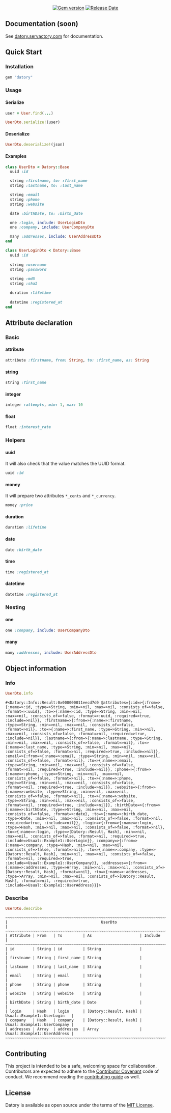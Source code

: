 <p align="center">
  <a href="https://rubygems.org/gems/datory"><img src="https://img.shields.io/gem/v/datory?logo=rubygems&logoColor=fff" alt="Gem version"></a>
  <a href="https://github.com/servactory/datory/releases"><img src="https://img.shields.io/github/release-date/servactory/datory" alt="Release Date"></a>
</p>

## Documentation (soon)

See [datory.servactory.com](https://datory.servactory.com) for documentation.

## Quick Start

### Installation

```ruby
gem "datory"
```

### Usage

#### Serialize

```ruby
user = User.find(...)

UserDto.serialize!(user)
```

#### Deserialize

```ruby
UserDto.deserialize!(json)
```

#### Examples

```ruby
class UserDto < Datory::Base
  uuid :id

  string :firstname, to: :first_name
  string :lastname, to: :last_name

  string :email
  string :phone
  string :website

  date :birthDate, to: :birth_date

  one :login, include: UserLoginDto
  one :company, include: UserCompanyDto

  many :addresses, include: UserAddressDto
end
```

```ruby
class UserLoginDto < Datory::Base
  uuid :id
  
  string :username
  string :password
  
  string :md5
  string :sha1

  duration :lifetime
  
  datetime :registered_at
end
```

## Attribute declaration

### Basic

#### attribute

```ruby
attribute :firstname, from: String, to: :first_name, as: String
```

#### string

```ruby
string :first_name
```

#### integer

```ruby
integer :attempts, min: 1, max: 10
```

#### float

```ruby
float :interest_rate
```

### Helpers

#### uuid

It will also check that the value matches the UUID format.

```ruby
uuid :id
```

#### money

It will prepare two attributes `*_cents` and `*_currency`.

```ruby
money :price
```

#### duration

```ruby
duration :lifetime
```

#### date

```ruby
date :birth_date
```

#### time

```ruby
time :registered_at
```

#### datetime

```ruby
datetime :registered_at
```

### Nesting

#### one

```ruby
one :company, include: UserCompanyDto
```

#### many

```ruby
many :addresses, include: UserAddressDto
```

## Object information

### Info

```ruby
UserDto.info
```

```
#<Datory::Info::Result:0x000000011eecd7d0 @attributes={:id=>{:from=>{:name=>:id, :type=>String, :min=>nil, :max=>nil, :consists_of=>false, :format=>:uuid}, :to=>{:name=>:id, :type=>String, :min=>nil, :max=>nil, :consists_of=>false, :format=>:uuid, :required=>true, :include=>nil}}, :firstname=>{:from=>{:name=>:firstname, :type=>String, :min=>nil, :max=>nil, :consists_of=>false, :format=>nil}, :to=>{:name=>:first_name, :type=>String, :min=>nil, :max=>nil, :consists_of=>false, :format=>nil, :required=>true, :include=>nil}}, :lastname=>{:from=>{:name=>:lastname, :type=>String, :min=>nil, :max=>nil, :consists_of=>false, :format=>nil}, :to=>{:name=>:last_name, :type=>String, :min=>nil, :max=>nil, :consists_of=>false, :format=>nil, :required=>true, :include=>nil}}, :email=>{:from=>{:name=>:email, :type=>String, :min=>nil, :max=>nil, :consists_of=>false, :format=>nil}, :to=>{:name=>:email, :type=>String, :min=>nil, :max=>nil, :consists_of=>false, :format=>nil, :required=>true, :include=>nil}}, :phone=>{:from=>{:name=>:phone, :type=>String, :min=>nil, :max=>nil, :consists_of=>false, :format=>nil}, :to=>{:name=>:phone, :type=>String, :min=>nil, :max=>nil, :consists_of=>false, :format=>nil, :required=>true, :include=>nil}}, :website=>{:from=>{:name=>:website, :type=>String, :min=>nil, :max=>nil, :consists_of=>false, :format=>nil}, :to=>{:name=>:website, :type=>String, :min=>nil, :max=>nil, :consists_of=>false, :format=>nil, :required=>true, :include=>nil}}, :birthDate=>{:from=>{:name=>:birthDate, :type=>String, :min=>nil, :max=>nil, :consists_of=>false, :format=>:date}, :to=>{:name=>:birth_date, :type=>Date, :min=>nil, :max=>nil, :consists_of=>false, :format=>nil, :required=>true, :include=>nil}}, :login=>{:from=>{:name=>:login, :type=>Hash, :min=>nil, :max=>nil, :consists_of=>false, :format=>nil}, :to=>{:name=>:login, :type=>[Datory::Result, Hash], :min=>nil, :max=>nil, :consists_of=>false, :format=>nil, :required=>true, :include=>Usual::Example1::UserLogin}}, :company=>{:from=>{:name=>:company, :type=>Hash, :min=>nil, :max=>nil, :consists_of=>false, :format=>nil}, :to=>{:name=>:company, :type=>[Datory::Result, Hash], :min=>nil, :max=>nil, :consists_of=>false, :format=>nil, :required=>true, :include=>Usual::Example1::UserCompany}}, :addresses=>{:from=>{:name=>:addresses, :type=>Array, :min=>nil, :max=>nil, :consists_of=>[Datory::Result, Hash], :format=>nil}, :to=>{:name=>:addresses, :type=>Array, :min=>nil, :max=>nil, :consists_of=>[Datory::Result, Hash], :format=>nil, :required=>true, :include=>Usual::Example1::UserAddress}}}>
```

### Describe

```ruby
UserDto.describe
```

```
~~~~~~~~~~~~~~~~~~~~~~~~~~~~~~~~~~~~~~~~~~~~~~~~~~~~~~~~~~~~~~~~~~~~~~~~~~~~~~~~~~~~~~~~~~~
|                                         UserDto                                         |
~~~~~~~~~~~~~~~~~~~~~~~~~~~~~~~~~~~~~~~~~~~~~~~~~~~~~~~~~~~~~~~~~~~~~~~~~~~~~~~~~~~~~~~~~~~
| Attribute | From   | To         | As                     | Include                      |
~~~~~~~~~~~~~~~~~~~~~~~~~~~~~~~~~~~~~~~~~~~~~~~~~~~~~~~~~~~~~~~~~~~~~~~~~~~~~~~~~~~~~~~~~~~
| id        | String | id         | String                 |                              |
| firstname | String | first_name | String                 |                              |
| lastname  | String | last_name  | String                 |                              |
| email     | String | email      | String                 |                              |
| phone     | String | phone      | String                 |                              |
| website   | String | website    | String                 |                              |
| birthDate | String | birth_date | Date                   |                              |
| login     | Hash   | login      | [Datory::Result, Hash] | Usual::Example1::UserLogin   |
| company   | Hash   | company    | [Datory::Result, Hash] | Usual::Example1::UserCompany |
| addresses | Array  | addresses  | Array                  | Usual::Example1::UserAddress |
~~~~~~~~~~~~~~~~~~~~~~~~~~~~~~~~~~~~~~~~~~~~~~~~~~~~~~~~~~~~~~~~~~~~~~~~~~~~~~~~~~~~~~~~~~~
```

## Contributing

This project is intended to be a safe, welcoming space for collaboration. 
Contributors are expected to adhere to the [Contributor Covenant](http://contributor-covenant.org) code of conduct. 
We recommend reading the [contributing guide](./CONTRIBUTING.md) as well.

## License

Datory is available as open source under the terms of the [MIT License](http://opensource.org/licenses/MIT).
